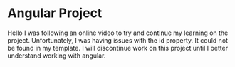 # Angular Project
Hello I was following an online video to try and continue my learning on the project. Unfortunately, I was having issues with the id property. It could not be found in my template. I will discontinue work on this project until I better understand working with angular.
